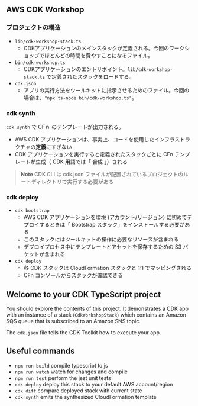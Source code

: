 ## AWS CDK Workshop
### プロジェクトの構造
- `lib/cdk-workshop-stack.ts`
  - CDKアプリケーションのメインスタックが定義される。今回のワークショップでほとんどの時間を費やすことになるファイル。
- `bin/cdk-workshop.ts`
  - CDKアプリケーションのエントリポイント。`lib/cdk-workshop-stack.ts` で定義されたスタックをロードする。
- `cdk.json`
  - アプリの実行方法をツールキットに指示させるためのファイル。今回の場合は、`"npx ts-node bin/cdk-workshop.ts"`。

### cdk synth
`cdk synth` で CFｎ のテンプレートが出力される。
- AWS CDK アプリケーションは、事実上、コードを使用したインフラストラクチャの**定義**にすぎない
- CDK アプリケーションを実行すると定義されたスタックごとに CFn テンプレートが生成（ CDK 用語では「 合成 」）される

> **Note**
> CDK CLI は cdk.json ファイルが配置されているプロジェクトのルートディレクトリで実行する必要がある

### cdk deploy
- `cdk bootstrap`
  - AWS CDK アプリケーションを環境 (アカウント/リージョン) に初めてデプロイするときは「 Bootstrap スタック」をインストールする必要がある
  - このスタックにはツールキットの操作に必要なリソースが含まれる
  - デプロイプロセス中にテンプレートとアセットを保存するための S3 バケットが含まれる
- `cdk deploy`
  - 各 CDK スタックは CloudFormation スタックと 1:1 でマッピングされる
  - CFn コンソールからスタックが確認できる

## Welcome to your CDK TypeScript project

You should explore the contents of this project. It demonstrates a CDK app with an instance of a stack (`CdkWorkshopStack`)
which contains an Amazon SQS queue that is subscribed to an Amazon SNS topic.

The `cdk.json` file tells the CDK Toolkit how to execute your app.

## Useful commands

* `npm run build`   compile typescript to js
* `npm run watch`   watch for changes and compile
* `npm run test`    perform the jest unit tests
* `cdk deploy`      deploy this stack to your default AWS account/region
* `cdk diff`        compare deployed stack with current state
* `cdk synth`       emits the synthesized CloudFormation template
